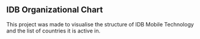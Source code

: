 IDB Organizational Chart
------------------------
This project was made to visualise the structure of IDB Mobile Technology and the list of countries it is active in. 
